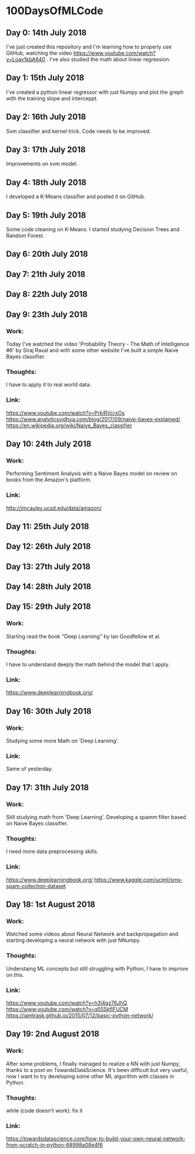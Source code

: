 # 100DaysOfMLCode

## Day 0: 14th July 2018
I've just created this repository and I'm learning how to properly use GitHub, watching the video https://www.youtube.com/watch?v=Loav1kbA640 . I've also studied the math about linear regression. 

## Day 1: 15th July 2018
I've created a python linear regressor with just Numpy and plot the greph with the training slope and interceppt. 

## Day 2: 16th July 2018
Svm classifier and kernel trick. Code needs to be improved. 

## Day 3: 17th July 2018
Improvements on svm model.

## Day 4: 18th July 2018
I developed a K-Means classifier and posted it on GitHub.

## Day 5: 19th July 2018
Some code cleaning on K-Means. I started studying Decision Trees and Random Forest.

## Day 6: 20th July 2018

## Day 7: 21th July 2018

## Day 8: 22th July 2018

## Day 9: 23th July 2018
### Work: 
Today I've watched the video 'Probability Theory - The Math of Intelligence #6' by Siraj Raval and with some other website I've built a simple Naive Bayes classifier. 
### Thoughts: 
I have to apply it to real world data. 
### Link: 
https://www.youtube.com/watch?v=PrkiRVcrxOs
https://www.analyticsvidhya.com/blog/2017/09/naive-bayes-explained/
https://en.wikipedia.org/wiki/Naive_Bayes_classifier

## Day 10: 24th July 2018
### Work: 
Performing Sentiment Analysis with a Naive Bayes model on review on books from the Amazon's platform.
### Link: 
http://jmcauley.ucsd.edu/data/amazon/

## Day 11: 25th July 2018

## Day 12: 26th July 2018

## Day 13: 27th July 2018

## Day 14: 28th July 2018

## Day 15: 29th July 2018
### Work: 
Starting read the book "Deep Learning" by Ian Goodfellow et al. 
### Thoughts: 
I have to understand deeply the math behind the model that I apply. 
### Link: 
https://www.deeplearningbook.org/

## Day 16: 30th July 2018
### Work: 
Studying some more Math on 'Deep Learning'.
### Link: 
Same of yesterday.

## Day 17: 31th July 2018
### Work: 
Still studying math from 'Deep Learning'. Developing a spamm filter based on Naive Bayes classifier. 
### Thoughts: 
I need more data preprocessing skills. 
### Link: 
https://www.deeplearningbook.org/
https://www.kaggle.com/uciml/sms-spam-collection-dataset

## Day 18: 1st August 2018
### Work: 
Watched some videos about Neural Network and backpropagation and starting developing a neural network with just NNumpy. 
### Thoughts: 
Understaing ML concepts but still struggling with Python, I have to improve on this. 
### Link:
https://www.youtube.com/watch?v=h3l4qz76JhQ
https://www.youtube.com/watch?v=q555kfIFUCM
https://iamtrask.github.io/2015/07/12/basic-python-network/

## Day 19: 2nd August 2018
### Work: 
After some problems, I finally managed to realize a NN with just Numpy, thanks to a post on TowardsDataScience. It's been difficult but very useful, now I want to try developing some other ML algorithm with classes in Python. 
### Thoughts: 
while (code doesn't work):
  fix it
### Link:
https://towardsdatascience.com/how-to-build-your-own-neural-network-from-scratch-in-python-68998a08e4f6

